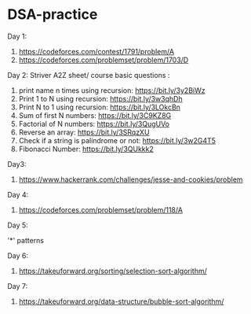 # DSA-practice
Day 1: 
1. https://codeforces.com/contest/1791/problem/A
2. https://codeforces.com/problemset/problem/1703/D

Day 2:
Striver A2Z sheet/ course basic questions :
1. print name n times using recursion: https://bit.ly/3y2BiWz
2. Print 1 to N using recursion: https://bit.ly/3w3qhDh
3. Print N to 1 using recursion: https://bit.ly/3LOkcBn
4. Sum of first N numbers: https://bit.ly/3C9KZ8G
5. Factorial of N numbers: https://bit.ly/3QugUVo
6. Reverse an array: https://bit.ly/3SRqzXU
7. Check if a string is palindrome or not: https://bit.ly/3w2G4T5
8. Fibonacci Number: https://bit.ly/3QUkkk2

Day3:
1. https://www.hackerrank.com/challenges/jesse-and-cookies/problem

Day 4:
1. https://codeforces.com/problemset/problem/118/A

Day 5:

'*' patterns

Day 6:
1. https://takeuforward.org/sorting/selection-sort-algorithm/

Day 7:
1. https://takeuforward.org/data-structure/bubble-sort-algorithm/